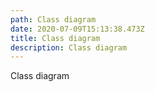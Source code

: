 ```yaml
---
path: Class diagram
date: 2020-07-09T15:13:38.473Z
title: Class diagram
description: Class diagram
---
```

Class diagram